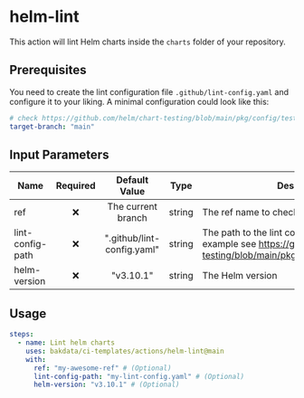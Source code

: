 # helm-lint

This action will lint Helm charts inside the `charts` folder of your repository.

## Prerequisites

You need to create the lint configuration file `.github/lint-config.yaml` and configure it to your liking.
A minimal configuration could look like this:

```yaml
# check https://github.com/helm/chart-testing/blob/main/pkg/config/test_config.yaml for possible configurations
target-branch: "main"
```

## Input Parameters

| Name             | Required |       Default Value        |  Type  | Description                                                                                                                              |
| ---------------- | :------: | :------------------------: | :----: | ---------------------------------------------------------------------------------------------------------------------------------------- |
| ref              |    ❌    |     The current branch     | string | The ref name to checkout the repository                                                                                                  |
| lint-config-path |    ❌    | ".github/lint-config.yaml" | string | The path to the lint configuration file (For an example see https://github.com/helm/chart-testing/blob/main/pkg/config/test_config.yaml) |
| helm-version     |    ❌    |         "v3.10.1"          | string | The Helm version                                                                                                                         |

## Usage

```yaml
steps:
  - name: Lint helm charts
    uses: bakdata/ci-templates/actions/helm-lint@main
    with:
      ref: "my-awesome-ref" # (Optional)
      lint-config-path: "my-lint-config.yaml" # (Optional)
      helm-version: "v3.10.1" # (Optional)
```
